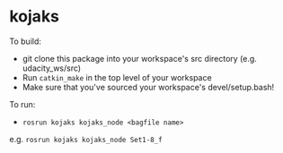 # kojaks

To build:
- git clone this package into your workspace's src directory (e.g. udacity_ws/src)
- Run `catkin_make` in the top level of your workspace
- Make sure that you've sourced your workspace's devel/setup.bash!

To run:
- `rosrun kojaks kojaks_node <bagfile name>`

e.g. `rosrun kojaks kojaks_node Set1-8_f`

